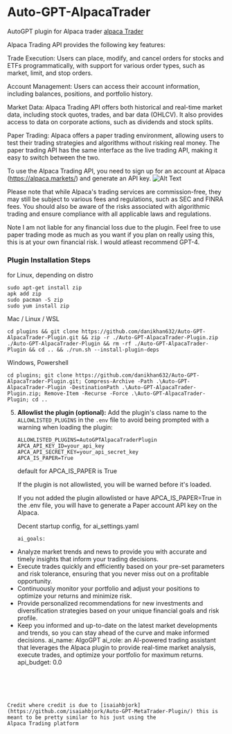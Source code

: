 # Auto-GPT-AlpacaTrader


AutoGPT plugin for Alpaca trader
[alpaca Trader](https://app.alpaca.markets/paper/dashboard/overview)

Alpaca Trading API provides the following key features:

Trade Execution: Users can place, modify, and cancel orders for stocks and ETFs programmatically, with support for various order types, such as market, limit, and stop orders.

Account Management: Users can access their account information, including balances, positions, and portfolio history.

Market Data: Alpaca Trading API offers both historical and real-time market data, including stock quotes, trades, and bar data (OHLCV). It also provides access to data on corporate actions, such as dividends and stock splits.

Paper Trading: Alpaca offers a paper trading environment, allowing users to test their trading strategies and algorithms without risking real money. The paper trading API has the same interface as the live trading API, making it easy to switch between the two.


To use the Alpaca Trading API, you need to sign up for an account at Alpaca (https://alpaca.markets/) and generate an API key.
![Alt Text](https://i.imgur.com/rGqmWwW.png)


Please note that while Alpaca's trading services are commission-free, they may still be subject to various fees and regulations, such as SEC and FINRA fees. You should also be aware of the risks associated with algorithmic trading and ensure compliance with all applicable laws and regulations.

Note I am not liable for any financial loss due to the plugin.
Feel free to use paper trading mode as much as you want if you plan on really
using this, this is at your own financial risk. I would atleast recommend GPT-4.


### Plugin Installation Steps

for Linux, depending on distro
```
sudo apt-get install zip
apk add zip
sudo pacman -S zip
sudo yum install zip
```
Mac / Linux / WSL
```
cd plugins && git clone https://github.com/danikhan632/Auto-GPT-AlpacaTrader-Plugin.git && zip -r ./Auto-GPT-AlpacaTrader-Plugin.zip ./Auto-GPT-AlpacaTrader-Plugin && rm -rf ./Auto-GPT-AlpacaTrader-Plugin && cd .. && ./run.sh --install-plugin-deps

```
Windows, Powershell
```
cd plugins; git clone https://github.com/danikhan632/Auto-GPT-AlpacaTrader-Plugin.git; Compress-Archive -Path .\Auto-GPT-AlpacaTrader-Plugin -DestinationPath .\Auto-GPT-AlpacaTrader-Plugin.zip; Remove-Item -Recurse -Force .\Auto-GPT-AlpacaTrader-Plugin; cd ..
```



5. **Allowlist the plugin (optional):**
   Add the plugin's class name to the `ALLOWLISTED_PLUGINS` in the `.env` file to avoid being prompted with a warning when loading the plugin:

   ``` shell
   ALLOWLISTED_PLUGINS=AutoGPTAlpacaTraderPlugin
   APCA_API_KEY_ID=your_api_key
   APCA_API_SECRET_KEY=your_api_secret_key
   APCA_IS_PAPER=True 
   ```
   default for APCA_IS_PAPER is True 

   If the plugin is not allowlisted, you will be warned before it's loaded.
   
   If you not added the plugin allowlisted or have APCA_IS_PAPER=True in the .env file, you will have to generate a Paper account API key on the Alpaca.

   Decent startup config, for ai_settings.yaml
   ```
   ai_goals:
- Analyze market trends and news to provide you with accurate and timely insights
  that inform your trading decisions.
- Execute trades quickly and efficiently based on your pre-set parameters and risk
  tolerance, ensuring that you never miss out on a profitable opportunity.
- Continuously monitor your portfolio and adjust your positions to optimize your returns
  and minimize risk.
- Provide personalized recommendations for new investments and diversification strategies
  based on your unique financial goals and risk profile.
- Keep you informed and up-to-date on the latest market developments and trends, so
  you can stay ahead of the curve and make informed decisions.
ai_name: AlgoGPT
ai_role: an AI-powered trading assistant that leverages the Alpaca plugin to provide
  real-time market analysis, execute trades, and optimize your portfolio for maximum
  returns.
api_budget: 0.0
```





Credit where credit is due to [isaiahbjork](https://github.com/isaiahbjork/Auto-GPT-MetaTrader-Plugin/) this is meant to be pretty similar to his just using the
Alpaca Trading platform
